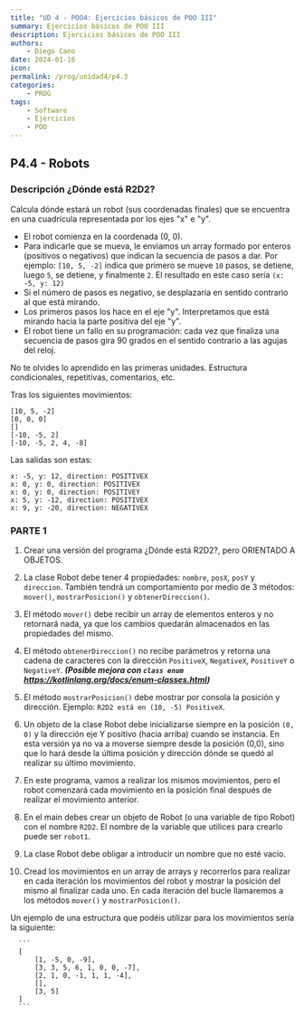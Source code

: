 ```yaml
---
title: "UD 4 - POO4: Ejercicios básicos de POO III"
summary: Ejercicios básicos de POO III
description: Ejercicios básicos de POO III
authors:
    - Diego Cano
date: 2024-01-16
icon: 
permalink: /prog/unidad4/p4.3
categories:
    - PROG
tags:
    - Software
    - Ejercicios
    - POO
---
```

## P4.4 - Robots

### Descripción ¿Dónde está R2D2?
Calcula dónde estará un robot (sus coordenadas finales) que se encuentra en una cuadrícula representada por los ejes "x" e "y".

- El robot comienza en la coordenada (0, 0).  
- Para indicarle que se mueva, le enviamos un array formado por enteros (positivos o negativos) que indican la secuencia de pasos a dar.
Por ejemplo: `[10, 5, -2]` indica que primero se mueve `10` pasos, se detiene, luego `5`, se detiene, y finalmente `2`. El resultado en este caso sería `(x: -5, y: 12)`   
- Si el número de pasos es negativo, se desplazaría en sentido contrario al que está mirando.   
- Los primeros pasos los hace en el eje "y". Interpretamos que está mirando hacia la parte positiva del eje "y".   
- El robot tiene un fallo en su programación: cada vez que finaliza una secuencia de pasos gira 90 grados en el sentido contrario a las agujas del reloj.

No te olvides lo aprendido en las primeras unidades.
Estructura condicionales, repetitivas, comentarios, etc.

Tras los siguientes movimientos:
```
[10, 5, -2]
[0, 0, 0]
[]
[-10, -5, 2]
[-10, -5, 2, 4, -8]
```
Las salidas son estas:
```
x: -5, y: 12, direction: POSITIVEX
x: 0, y: 0, direction: POSITIVEX
x: 0, y: 0, direction: POSITIVEY
x: 5, y: -12, direction: POSITIVEX
x: 9, y: -20, direction: NEGATIVEX
```
### **PARTE 1**

   1. Crear una versión del programa ¿Dónde está R2D2?, pero ORIENTADO A OBJETOS.
      
   2. La clase Robot debe tener 4 propiedades: `nombre`, `posX`, `posY` y `direccion`. También tendrá un comportamiento por medio de 3 métodos: `mover()`, `mostrarPosicion()` y `obtenerDireccion()`.
      
   3. El método `mover()` debe recibir un array de elementos enteros y no retornará nada, ya que los cambios quedarán almacenados en las propiedades del mismo.
      
   4. El método `obtenerDireccion()` no recibe parámetros y retorna una cadena de caracteres con la dirección `PositiveX`, `NegativeX`, `PositiveY` o `NegativeY`. ***(Posible mejora con `class enum` https://kotlinlang.org/docs/enum-classes.html)***
      
   5. El método `mostrarPosicion()` debe mostrar por consola la posición y dirección. Ejemplo: `R2D2 está en (10, -5) PositiveX`.
       
   6. Un objeto de la clase Robot debe inicializarse siempre en la posición `(0, 0)` y la dirección eje Y positivo (hacia arriba) cuando se instancia. En esta versión ya no va a moverse siempre desde la posición (0,0), sino que lo hará desde la última posición y dirección dónde se quedó al realizar su último movimiento.
       
   7. En este programa, vamos a realizar los mismos movimientos, pero el robot comenzará cada movimiento en la posición final después de realizar el movimiento anterior.
       
   8. En el main debes crear un objeto de Robot (o una variable de tipo Robot) con el nombre `R2D2`. El nombre de la variable que utilices para crearlo puede ser `robot1`.

   9. La clase Robot debe obligar a introducir un nombre que no esté vacío.
       
   10. Cread los movimientos en un array de arrays y recorrerlos para realizar en cada iteración los movimientos del robot y mostrar la posición del mismo al finalizar cada uno. En cada iteración del bucle llamaremos a los métodos `mover()` y `mostrarPosicion()`.

Un ejemplo de una estructura que podéis utilizar para los movimientos sería la siguiente:

      ```
      [
          [1, -5, 0, -9],
          [3, 3, 5, 6, 1, 0, 0, -7],
          [2, 1, 0, -1, 1, 1, -4],
          [],
          [3, 5]
      ]
      ```
